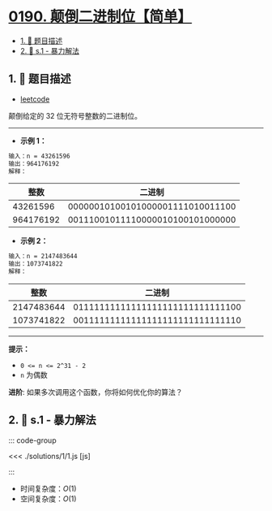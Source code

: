 # [0190. 颠倒二进制位【简单】](https://github.com/tnotesjs/TNotes.leetcode/tree/main/notes/0190.%20%E9%A2%A0%E5%80%92%E4%BA%8C%E8%BF%9B%E5%88%B6%E4%BD%8D%E3%80%90%E7%AE%80%E5%8D%95%E3%80%91)

<!-- region:toc -->

- [1. 📝 题目描述](#1--题目描述)
- [2. 🎯 s.1 - 暴力解法](#2--s1---暴力解法)

<!-- endregion:toc -->

## 1. 📝 题目描述

- [leetcode](https://leetcode.cn/problems/reverse-bits/)

颠倒给定的 32 位无符号整数的二进制位。

---

- **示例 1：**

```txt
输入：n = 43261596
输出：964176192
解释：
```

| 整数      | 二进制                           |
| --------- | -------------------------------- |
| 43261596  | 00000010100101000001111010011100 |
| 964176192 | 00111001011110000010100101000000 |

- **示例 2：**

```txt
输入：n = 2147483644
输出：1073741822
解释：
```

| 整数       | 二进制                           |
| ---------- | -------------------------------- |
| 2147483644 | 01111111111111111111111111111100 |
| 1073741822 | 00111111111111111111111111111110 |

---

**提示：**

- `0 <= n <= 2^31 - 2`
- `n` 为偶数

**进阶**: 如果多次调用这个函数，你将如何优化你的算法？

## 2. 🎯 s.1 - 暴力解法

::: code-group

<<< ./solutions/1/1.js [js]

:::

- 时间复杂度：$O(1)$
- 空间复杂度：$O(1)$
